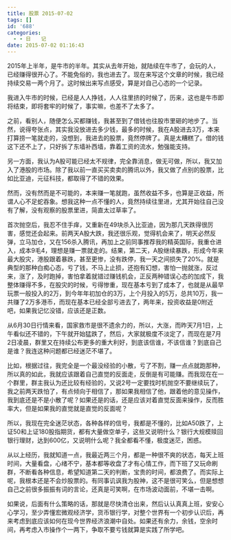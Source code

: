 ```yaml
---
title: 股票 2015-07-02
tags: []
id: '688'
categories:
  - - 日　　记
date: 2015-07-02 01:16:43
---
```


2015年上半年，是牛市的半年。其实从去年开始，就陆续在牛市了，会玩的人，已经赚得很开心了。不能免俗的，我也进去了。现在来写这个文章的时候，我已经持续交易一两个月了。这时候出来写点感受，算是对自己心态的一个记录。
<!-- more -->
我进入牛市的时候，已经是人人挣钱，人人往里挤的时候了，历来，这也是牛市即将结束，即将套牢的时候了，事实嘛，也差不了太多了。

之前，看别人，随便怎么买都赚钱，我甚至到了借钱也往股市里砸的地步了。当然，说得夸张点，其实我没放进去多少钱，最多的时候，我在A股进去3万，本来打算捞一笔就走的，没想到，我进去的股票，竟然停牌了。真是太糟糕了。借的钱这下还不上了，只好拆了东墙补西墙，靠着工资的流水，勉强能支持。

另一方面，我认为A股可能已经太不规律，完全靠消息，做无可做，所以，我又加入了港股的市场。除了我以前一直买买卖卖的腾讯以外，我又做了点别的股票，比如比亚迪，元征科技，都取得了不错的效果。

然而，没有然而是不可能的，本来赚一笔就跑，虽然收益不多，也算是正收益，所谓人心不足蛇吞象。想我这种一点不懂的人，竟然持续往里进，尤其开始往自己没有了解，没有观察的股票里进，简直太过草率了。

首次抛空后，我忍不住手痒，又重新在49块杀入比亚迪，因为那几天跌得很厉害，感觉还会起来。前两天A股大跌，我还很乐观，觉得机会来了，明天必然反弹，立马加仓，又在156杀入腾讯，再加上之前同事推荐我的精英国际，我重仓进入，成本9毛4，理想是赚一票就走的。结果，第二天，A股继续暴跌，形成今年来最大股灾，港股跟着暴跌，甚至更惨，没有跌停，我一天之间损失了20%。就是典型的那种白痴心态，亏了钱，不马上止损，还抱有幻想，害怕一抛就涨，反过来，涨了，及时跑掉，害怕拿着就错过赚钱机会，正反两种错误心态的加成下，我整体赚得不多，在股灾的时候，亏得惨重，现在基本亏到了成本了，也就是从最早玩票一般投入的2万，到今年年初加仓的3万，上个月投入的5万，总共10万，我一共赚了2万多港币，而现在基本已经全部亏进去了，两年来，投资收益是0附近吧，如果我记忆没错，应该还是正数。

从6月30日行情来看，国家救市是很不遗余力的，所以，大涨，而昨天7月1日，上午看似还不错的，下午就开始猛跌了，然后，大家就极度不淡定了，而现在是7月2日凌晨，群里又在持续公布更多的重大利好，到底该信谁，不该信谁？到底自己是谁？我连这种问题都已经迷茫不堪了。

比如，根据过往，我完全是一个最没经验的小散，亏了不割，赚一点点就跑那种，所以真的如此，我就应该跟着自己直觉的反面走，反倒是有可能赚。而我现在在一个群里，群主我认为还比较有经验的，又说2号一定要找时机抛空不要继续玩了，我之前两天跌怕了，有点倾向于相信了，那如果我相信了他，跟着他的意见操作，我到底还是不是小散了呢？如果还是的话，还是应该对着直觉反面来操作，反而胜率大，但是如果我的直觉就是直觉的反面呢？

所以，我现在完全迷茫状态，各种各样的信号，我都是不懂的，比如A50跌了，上证50和上证180股指期货，都有大量做空单子，这些又说明什么？银行大规模赎回银行理财，达到600亿，又说明什么呢？我全都看不懂，极度迷茫，困惑。

从以上经历，我就知道一点，我最近两三个月，都是一种很不爽的状态，每天上班时间，大量看盘，心绪不宁，基本都等收盘了才有心情工作，而下班了又玩命刷群，不断看各种信息，希望知道第二天的判断，宝贵的时间，都浪费了。而实际上呢，我根本还是不会炒股票的。有同事讥讽我为股神，这不是很可笑么，但是想想自己之前很多振振有词的言论，还真是可笑啊，在市场波动面前，不堪一击啊。

如果说，后面有什么策略的话，那就是尽快清仓出来，然后认认真真上班，安安心心学习，至少弄懂宏微观经济学，货币银行学，对整个世界有一个初步认识后，再来考虑到底应该如何在现今世界经济浪潮中自处。如果还有余力，余钱，空余时间，再考虑入市操作个一两下，争取不要亏钱就算是实践了所学吧。